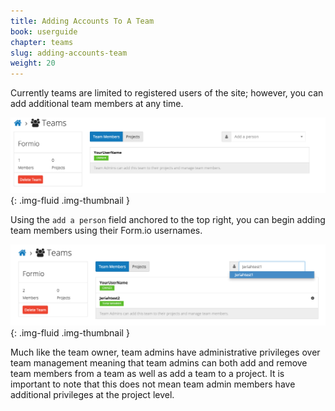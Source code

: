 ```yaml
---
title: Adding Accounts To A Team
book: userguide
chapter: teams
slug: adding-accounts-team
weight: 20
---
```

Currently teams are limited to registered users of the site; however, you can add additional team members at any time.

![](/assets/img/userguide/userguide-team-home.png){: .img-fluid .img-thumbnail }

Using the ```add a person``` field anchored to the top right, you can 
begin adding team members using their Form.io usernames. 

![](/assets/img/userguide/userguide-team-adding.png){: .img-fluid .img-thumbnail }

Much like the team owner, team admins have administrative privileges over team management meaning that team admins can both add and remove team members from a team as well as add a team to a project. It is important to note that this does not mean team admin members have additional privileges at the project level.
